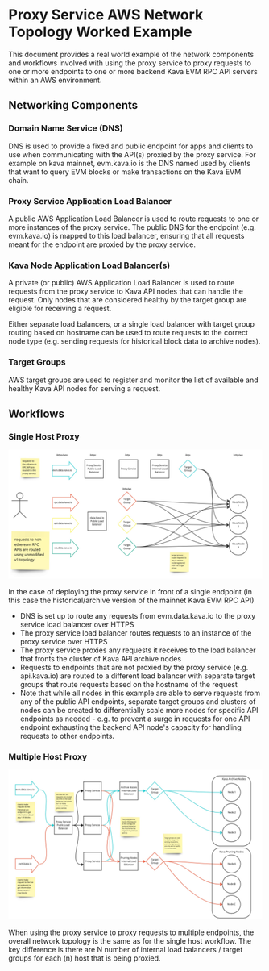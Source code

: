 # Proxy Service AWS Network Topology Worked Example

This document provides a real world example of the network components and workflows involved with using the proxy service to proxy requests to one or more endpoints to one or more backend Kava EVM RPC API servers within an AWS environment.

## Networking Components

### Domain Name Service (DNS)

DNS is used to provide a fixed and public endpoint for apps and clients to use when communicating with the API(s) proxied by the proxy service. For example on kava mainnet, evm.kava.io is the DNS named used by clients that want to query EVM blocks or make transactions on the Kava EVM chain.

### Proxy Service Application Load Balancer

A public AWS Application Load Balancer is used to route requests to one or more instances of the proxy service. The public DNS for the endpoint (e.g. evm.kava.io) is mapped to this load balancer, ensuring that all requests meant for the endpoint are proxied by the proxy service.

### Kava Node Application Load Balancer(s)

A private (or public) AWS Application Load Balancer is used to route requests from the proxy service to Kava API nodes that can handle the request. Only nodes that are considered healthy by the target group are eligible for receiving a request.

Either separate load balancers, or a single load balancer with target group routing based on hostname can be used to route requests to the correct node type (e.g. sending requests for historical block data to archive nodes).

### Target Groups

AWS target groups are used to register and monitor the list of available and healthy Kava API nodes for serving a request.

## Workflows

### Single Host Proxy

![Example AWS Network Topology for a single host to proxy for](./images/aws_network_topology_single_host_worked.jpg)

In the case of deploying the proxy service in front of a single endpoint (in this case the historical/archive version of the mainnet Kava EVM RPC API)
- DNS is set up to route any requests from evm.data.kava.io to the proxy service load balancer over HTTPS
- The proxy service load balancer routes requests to an instance of the proxy service over HTTPS
- The proxy service proxies any requests it receives to the load balancer that fronts the cluster of Kava API archive nodes
- Requests to endpoints that are not proxied by the proxy service (e.g. api.kava.io) are routed to a different load balancer with separate target groups that route requests based on the hostname of the request
- Note that while all nodes in this example are able to serve requests from any of the public API endpoints, separate target groups and clusters of nodes can be created to differentially scale more nodes for specific API endpoints as needed - e.g. to prevent a surge in requests for one API endpoint exhausting the backend API node's capacity for handling requests to other endpoints.

### Multiple Host Proxy

![Example AWS Network Topology for multiple hosts to proxy for](./images/aws_network_topology_multi_host_worked.jpg)

When using the proxy service to proxy requests to multiple endpoints, the overall network topology is the same as for the single host workflow. The key difference is there are N number of internal load balancers / target groups for each (n) host that is being proxied.

